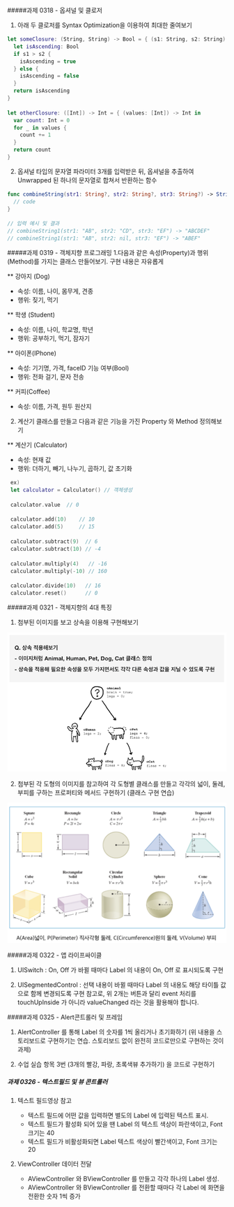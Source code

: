 #####과제 0318 - 옵셔널 및 클로저
1. 아래 두 클로저를 Syntax Optimization을 이용하여 최대한 줄여보기

~~~swift
let someClosure: (String, String) -> Bool = { (s1: String, s2: String) -> Bool in
  let isAscending: Bool
  if s1 > s2 {
    isAscending = true
  } else {
    isAscending = false
  }
  return isAscending
}

let otherClosure: ([Int]) -> Int = { (values: [Int]) -> Int in
  var count: Int = 0
  for _ in values {
    count += 1
  }
  return count
}
~~~




2. 옵셔널 타입의 문자열 파라미터 3개를 입력받은 뒤, 옵셔널을 추출하여 Unwrapped 된 하나의 문자열로 합쳐서 반환하는 함수

~~~swift
func combineString(str1: String?, str2: String?, str3: String?) -> String {
  // code
}

// 입력 예시 및 결과
// combineString1(str1: "AB", str2: "CD", str3: "EF") -> "ABCDEF"
// combineString1(str1: "AB", str2: nil, str3: "EF") -> "ABEF"
~~~






#####과제 0319 - 객체지향 프로그래밍
1.다음과 같은 속성(Property)과 행위(Method)를 가지는 클래스 만들어보기.
   구현 내용은 자유롭게

 ** 강아지 (Dog)
 - 속성: 이름, 나이, 몸무게, 견종
 - 행위: 짖기, 먹기

 ** 학생 (Student)
 - 속성: 이름, 나이, 학교명, 학년
 - 행위: 공부하기, 먹기, 잠자기

 ** 아이폰(IPhone)
 - 속성: 기기명, 가격, faceID 기능 여부(Bool)
 - 행위: 전화 걸기, 문자 전송

 ** 커피(Coffee)
 - 속성: 이름, 가격, 원두 원산지


2. 계산기 클래스를 만들고 다음과 같은 기능을 가진 Property 와 Method 정의해보기

 ** 계산기 (Calculator)
 - 속성: 현재 값
 - 행위: 더하기, 빼기, 나누기, 곱하기, 값 초기화

~~~swift
 ex)
 let calculator = Calculator() // 객체생성

 calculator.value  // 0

 calculator.add(10)    // 10
 calculator.add(5)     // 15

 calculator.subtract(9)  // 6
 calculator.subtract(10) // -4

 calculator.multiply(4)   // -16
 calculator.multiply(-10) // 160

 calculator.divide(10)   // 16
 calculator.reset()      // 0
~~~



#####과제 0321 - 객체지향의 4대 특징

1. 첨부된 이미지를 보고 상속을 이용해 구현해보기
<div align="center">
<img src="assets/1번 과제.png" width="600">
</div>


2. 첨부된 각 도형의 이미지를 참고하여 각 도형별 클래스를 만들고 
   각각의 넓이, 둘레, 부피를 구하는 프로퍼티와 메서드 구현하기
   (클래스 구현 연습)
<div align="center">
<img src="assets/2번 과제.png" width="600">
</div>




#####과제 0322 - 앱 라이프싸이클

1. UISwitch : On, Off 가 바뀔 때마다 Label 의 내용이 On, Off 로 표시되도록 구현

2. UISegmentedControl : 선택 내용이 바뀔 때마다 Label 의 내용도 해당 타이틀 값으로 함께 변경되도록 구현
   참고로, 위 2개는 버튼과 달리 event 처리를 touchUpInside 가 아니라 valueChanged 라는 것을 활용해야 합니다.



#####과제 0325 - Alert콘트롤러 및 프레임

1. AlertController 를 통해 Label 의 숫자를 1씩 올리거나 초기화하기
   (위 내용을 스토리보드로  구현하기는 연습. 스토리보드 없이 완전히 코드로만으로 구현하는 것이 과제)

2. 수업 실습 항목 3번 (3개의 빨강, 파랑, 초록색뷰 추가하기) 을 코드로 구현하기



##### 과제  0326 - 텍스트필드 및 뷰 콘트롤러

1. 텍스트 필드영상 참고 
   * 텍스트 필드에 어떤 값을 입력하면 별도의 Label 에 입력된 텍스트 표시.
   * 텍스트 필드가 활성화 되어 있을 땐 Label 의 텍스트 색상이 파란색이고, Font 크기는 40
   * 텍스트 필드가 비활성화되면 Label 텍스트 색상이 빨간색이고, Font 크기는 20

2. ViewController 데이터 전달
   * AViewController 와 BViewController 를 만들고 각각 하나의 Label 생성.
   * AViewController 와 BViewController 를 전환할 때마다 각 Label 에 화면을 전환한 숫자 1씩 증가